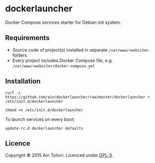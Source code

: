 # dockerlauncher

Docker Compose services starter for Debian init system.

## Requirements

- Source code of project(s) installed in separate `/var/www/<website>` folders
- Every project includes Docker Compose file, e.g. `/var/www/<website>/docker-compose.yml`

## Installation

```
curl -L https://github.com/ain/dockerlauncher/raw/master/dockerlauncher > /etc/init.d/dockerlauncher
```

```
chmod +x /etc/init.d/dockerlauncher
```

To launch services on every boot:

```
update-rc.d dockerlauncher defaults
```

## Licence

Copyright © 2015 Ain Tohvri. Licenced under [GPL-3](LICENSE).
